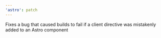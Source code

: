 ```yaml
---
'astro': patch
---
```


Fixes a bug that caused builds to fail if a client directive was mistakenly added to an Astro component
